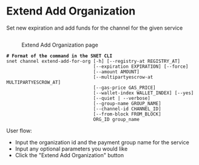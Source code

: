 # Extend Add Organization

Set new expiration and add funds for the channel for the given service

<figure><img src="/assets/images/products/TUI/Screenshot 2024-08-17 at 6.23.49 PM.png" alt=""><figcaption><p>Extend Add Organization page</p></figcaption></figure>

<pre class="language-bash"><code class="lang-bash"><strong># Format of the command in the SNET CLI
</strong>snet channel extend-add-for-org [-h] [--registry-at REGISTRY_AT]
                                [--expiration EXPIRATION] [--force]
                                [--amount AMOUNT]
                                [--multipartyescrow-at MULTIPARTYESCROW_AT]
                                [--gas-price GAS_PRICE]
                                [--wallet-index WALLET_INDEX] [--yes]
                                [--quiet | --verbose]
                                [--group-name GROUP_NAME]
                                [--channel-id CHANNEL_ID]
                                [--from-block FROM_BLOCK]
                                ORG_ID group_name
</code></pre>

User flow:

* Input the organization id and the payment group name for the service
* Input any optional parameters you would like
* Click the "Extend Add Organization" button
